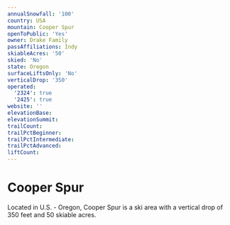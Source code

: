 ```yaml
---
annualSnowfall: '100'
country: USA
mountain: Cooper Spur
openToPublic: 'Yes'
owner: Drake Family
passAffiliations: Indy
skiableAcres: '50'
skied: 'No'
state: Oregon
surfaceLiftsOnly: 'No'
verticalDrop: '350'
operated:
  '2324': true
  '2425': true
website: ''
elevationBase:
elevationSummit:
trailCount:
trailPctBeginner:
trailPctIntermediate:
trailPctAdvanced:
liftCount:
---
```



# Cooper Spur

Located in U.S. - Oregon, Cooper Spur is a ski area with a vertical drop of 350 feet and 50 skiable acres.
